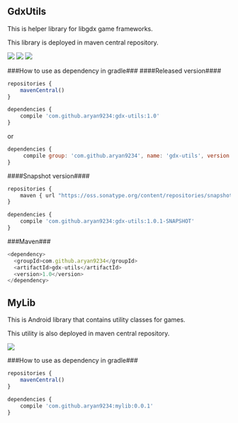 ## GdxUtils ##

This is helper library for libgdx game frameworks.

This library is deployed in maven central repository.

[![](https://img.shields.io/badge/maven--central-1.0-blue.svg)](https://repo1.maven.org/maven2/com/github/aryan9234/gdx-utils/1.0/gdx-utils-1.0.jar)
[![](https://img.shields.io/badge/jcenter-1.0-blue.svg)](http://jcenter.bintray.com/com/github/aryan9234/gdx-utils/1.0/)
[![](https://img.shields.io/badge/snapshot-1.0.1-orange.svg)](https://oss.sonatype.org/content/repositories/snapshots/com/github/aryan9234/gdx-utils/1.0.1-SNAPSHOT/gdx-utils-1.0.1-20160724.190533-1.jar)

###How to use as dependency in gradle###
####Released version####
```javascript
repositories {
    mavenCentral()
}
```
```javascript
dependencies {
    compile 'com.github.aryan9234:gdx-utils:1.0'
}
```
or
```javascript
dependencies {
     compile group: 'com.github.aryan9234', name: 'gdx-utils', version: '1.0'
}
```    

####Snapshot version####
```javascript
repositories {
    maven { url "https://oss.sonatype.org/content/repositories/snapshots/" }
}
```
```javascript
dependencies {
    compile 'com.github.aryan9234:gdx-utils:1.0.1-SNAPSHOT'
}
```

###Maven###
```javascript
<dependency>
  <groupId>com.github.aryan9234</groupId>
  <artifactId>gdx-utils</artifactId>
  <version>1.0</version>
</dependency>
```

## MyLib ##

This is Android library that contains utility classes for games.

This utility is also deployed in maven central repository.

[![](https://img.shields.io/badge/maven--central-0.0.1-blue.svg)](https://oss.sonatype.org/content/repositories/releases/com/github/aryan9234/tools/1.1/tools-1.1.jar)

###How to use as dependency in gradle###
```javascript
repositories {
    mavenCentral()
}
```
```javascript
dependencies {
    compile 'com.github.aryan9234:mylib:0.0.1'
}
```
